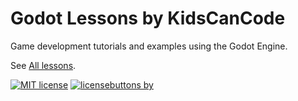 # Godot Lessons by KidsCanCode

Game development tutorials and examples using the Godot Engine.

See [All lessons](http://kidscancode.org/godot_recipes/).

[![MIT license](https://img.shields.io/badge/License-MIT-blue.svg)](https://lbesson.mit-license.org/)
[![licensebuttons by](https://licensebuttons.net/l/by/3.0/88x31.png)](https://creativecommons.org/licenses/by/4.0)
